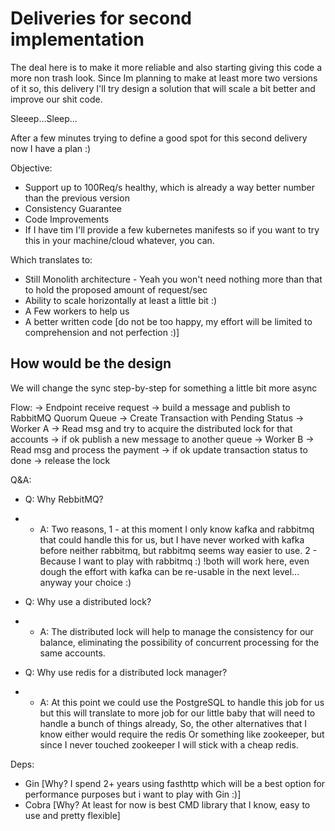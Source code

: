 # Deliveries for second implementation

The deal here is to make it more reliable and also starting giving this code a more non trash look.
Since Im planning to make at least more two versions of it so, this delivery I'll try design a solution that will scale a bit better and improve our shit code.

Sleeep...Sleep...

After a few minutes trying to define a good spot for this second delivery now I have a plan :)

Objective:
- Support up to 100Req/s healthy, which is already a way better number than the previous version
- Consistency Guarantee
- Code Improvements
- If I have tim I'll provide a few kubernetes manifests so if you want to try this in your machine/cloud whatever, you can.

Which translates to:
- Still Monolith architecture - Yeah you won't need nothing more than that to hold the proposed amount of request/sec
- Ability to scale horizontally at least a little bit :)
- A Few workers to help us
- A better written code [do not be too happy, my effort will be limited to comprehension and not perfection :)]


## How would be the design

We will change the sync step-by-step for something a little bit more async

Flow:
-> Endpoint receive request -> build a message and publish to RabbitMQ Quorum Queue -> Create Transaction with Pending Status
-> Worker A -> Read msg and try to acquire the distributed lock for that accounts -> if ok publish a new message to another queue
-> Worker B -> Read msg and process the payment -> if ok update transaction status to done -> release the lock


Q&A:
- Q: Why RebbitMQ?
 - - A: Two reasons, 1 - at this moment I only know kafka and rabbitmq that could handle this for us, 
     but I have never worked with kafka before neither rabbitmq, but rabbitmq seems way easier to use. 2 - Because I want to play with rabbitmq :)
     !both will work here, even dough the effort with kafka can be re-usable in the next level... anyway your choice :)

- Q: Why use a distributed lock?
 - - A: The distributed lock will help to manage the consistency for our balance, eliminating the possibility of concurrent processing for the same accounts.

- Q: Why use redis for a distributed lock manager?
 - - A: At this point we could use the PostgreSQL to handle this job for us but this will translate to more job for our little baby that will need to handle a bunch of things already,
     So, the other alternatives that I know either would require the redis Or something like zookeeper, but since I never touched zookeeper I will stick with a cheap redis.


Deps:
- Gin [Why? I spend 2+ years using fasthttp which will be a best option for performance purposes but i want to play with Gin :)]
- Cobra [Why? At least for now is best CMD library that I know, easy to use and pretty flexible]